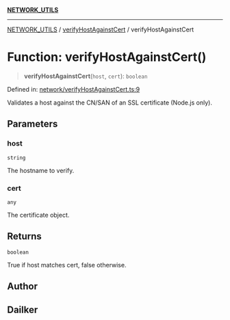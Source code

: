 [**NETWORK_UTILS**](../../README.md)

***

[NETWORK_UTILS](../../README.md) / [verifyHostAgainstCert](../README.md) / verifyHostAgainstCert

# Function: verifyHostAgainstCert()

> **verifyHostAgainstCert**(`host`, `cert`): `boolean`

Defined in: [network/verifyHostAgainstCert.ts:9](https://github.com/dailker/everyutil/blob/26e2bb73429918cf0d08899e9efd90b82a42c92e/src/network/verifyHostAgainstCert.ts#L9)

Validates a host against the CN/SAN of an SSL certificate (Node.js only).

## Parameters

### host

`string`

The hostname to verify.

### cert

`any`

The certificate object.

## Returns

`boolean`

True if host matches cert, false otherwise.

## Author

## Dailker
